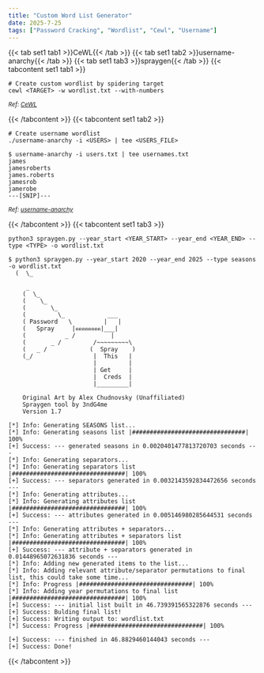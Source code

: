 ```yaml
---
title: "Custom Word List Generator"
date: 2025-7-25
tags: ["Password Cracking", "Wordlist", "Cewl", "Username"]
---
```


{{< tab set1 tab1 >}}CeWL{{< /tab >}}
{{< tab set1 tab2 >}}username-anarchy{{< /tab >}}
{{< tab set1 tab3 >}}spraygen{{< /tab >}}
{{< tabcontent set1 tab1 >}}

```console
# Create custom wordlist by spidering target
cewl <TARGET> -w wordlist.txt --with-numbers
```

<small>*Ref: [CeWL](https://github.com/digininja/CeWL)*</small>

{{< /tabcontent >}}
{{< tabcontent set1 tab2 >}}

```console
# Create username wordlist
./username-anarchy -i <USERS> | tee <USERS_FILE>
```

```console {class="sample-code"}
$ username-anarchy -i users.txt | tee usernames.txt
james
jamesroberts
james.roberts
jamesrob
jamerobe
---[SNIP]---
```

<small>*Ref: [username-anarchy](https://github.com/urbanadventurer/username-anarchy)*</small>

{{< /tabcontent >}}
{{< tabcontent set1 tab3 >}}

```console
python3 spraygen.py --year_start <YEAR_START> --year_end <YEAR_END> --type <TYPE> -o wordlist.txt
```

```console {class="sample-code"}
$ python3 spraygen.py --year_start 2020 --year_end 2025 --type seasons -o wordlist.txt
  (  \_

     _
    (  \_
    (    \_
    (       \_  
    (         \_            ___
    ( Password   \         |   |
    (   Spray     |คคคคคคคค|___|
    (           _ /          |
    (       _ /         /~~~~~~~~~\
    (   _ /            (  Spray    )
    (_/                 |  This   |
                        |         |
                        | Get     |
                        |  Creds  |
                        |_________|

    Original Art by Alex Chudnovsky (Unaffiliated)
    Spraygen tool by 3ndG4me
    Version 1.7
    
[*] Info: Generating SEASONS list...
[*] Info: Generating seasons list |################################| 100%
[+] Success: --- generated seasons in 0.0020401477813720703 seconds ---
[*] Info: Generating separators...
[*] Info: Generating separators list |################################| 100%
[+] Success: --- separators generated in 0.0032143592834472656 seconds ---
[*] Info: Generating attributes...
[*] Info: Generating attributes list |################################| 100%
[+] Success: --- attributes generated in 0.005146980285644531 seconds ---
[*] Info: Generating attributes + separators...
[*] Info: Generating attributes + separators list |################################| 100%
[+] Success: --- attribute + separators generated in 0.01448965072631836 seconds ---
[*] Info: Adding new generated items to the list...
[*] Info: Adding relevant attribute/separator permutations to final list, this could take some time...
[*] Info: Progress |################################| 100%
[*] Info: Adding year permutations to final list |################################| 100%
[+] Success: --- initial list built in 46.739391565322876 seconds ---
[+] Success: Bulding final list!
[+] Success: Writing output to: wordlist.txt
[*] Success: Progress |################################| 100%

[+] Success: --- finished in 46.8829460144043 seconds ---
[+] Success: Done!
```

{{< /tabcontent >}}